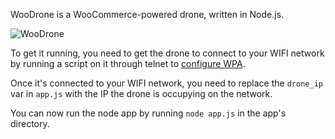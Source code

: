 WooDrone is a WooCommerce-powered drone, written in Node.js.

![WooDrone](https://cldup.com/2Fcf_clR_j.png)

To get it running, you need to get the drone to connect to your WIFI network by running a script on it through telnet to [configure WPA](https://github.com/daraosn/ardrone-wpa2).

Once it's connected to your WIFI network, you need to replace the `drone_ip` var in `app.js` with the IP the drone is occupying on the network.

You can now run the node app by running `node app.js` in the app's directory.